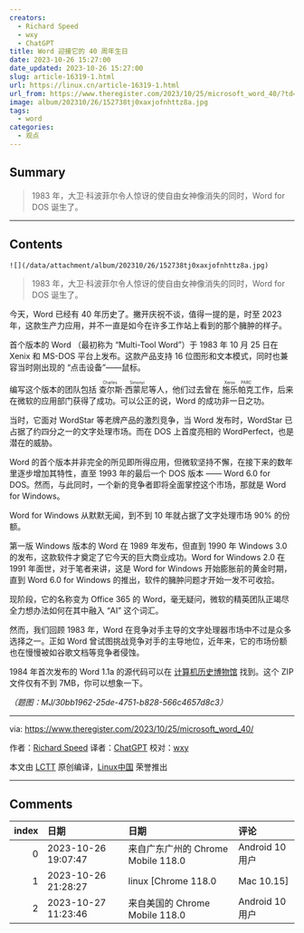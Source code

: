 ```yaml
---
creators:
  - Richard Speed
  - wxy
  - ChatGPT
title: Word 迎接它的 40 周年生日
date: 2023-10-26 15:27:00
date_updated: 2023-10-26 15:27:00
slug: article-16319-1.html
url: https://linux.cn/article-16319-1.html
url_from: https://www.theregister.com/2023/10/25/microsoft_word_40/?td=rt-3a
image: album/202310/26/152738tj0xaxjofnhttz8a.jpg
tags:
  - word
categories:
  - 观点
---
```


## Summary

> 1983 年，大卫·科波菲尔令人惊讶的使自由女神像消失的同时，Word for DOS 诞生了。

***

<!-- more -->

## Contents

`![](/data/attachment/album/202310/26/152738tj0xaxjofnhttz8a.jpg)`

> 
> 1983 年，大卫·科波菲尔令人惊讶的使自由女神像消失的同时，Word for DOS 诞生了。
> 
> 
> 

今天，Word 已经有 40 年历史了。撇开庆祝不谈，值得一提的是，时至 2023 年，这款生产力应用，并不一直是如今在许多工作站上看到的那个臃肿的样子。

首个版本的 Word （最初称为 “Multi-Tool Word”）于 1983 年 10 月 25 日在 Xenix 和 MS-DOS 平台上发布。这款产品支持 16 位图形和文本模式，同时也兼容当时刚出现的 “点击设备”——鼠标。

编写这个版本的团队包括 <ruby> 查尔斯·西蒙尼 <rt>  Charles Simonyi </rt></ruby> 等人，他们过去曾在 <ruby> 施乐帕克 <rt>  Xerox PARC </rt></ruby> 工作，后来在微软的应用部门获得了成功。可以公正的说，Word 的成功非一日之功。

当时，它面对 WordStar 等老牌产品的激烈竞争，当 Word 发布时，WordStar 已占据了约四分之一的文字处理市场。而在 DOS 上首度亮相的 WordPerfect，也是潜在的威胁。

Word 的首个版本并非完全的所见即所得应用，但微软坚持不懈，在接下来的数年里逐步增加其特性，直至 1993 年的最后一个 DOS 版本 —— Word 6.0 for DOS。然而，与此同时，一个新的竞争者即将全面掌控这个市场，那就是 Word for Windows。

Word for Windows 从默默无闻，到不到 10 年就占据了文字处理市场 90% 的份额。

第一版 Windows 版本的 Word 在 1989 年发布，但直到 1990 年 Windows 3.0 的发布，这款软件才奠定了它今天的巨大商业成功。Word for Windows 2.0 在 1991 年面世，对于笔者来讲，这是 Word for Windows 开始膨胀前的黄金时期，直到 Word 6.0 for Windows 的推出，软件的臃肿问题才开始一发不可收拾。

现阶段，它的名称变为 Office 365 的 Word，毫无疑问，微软的精英团队正竭尽全力想办法如何在其中融入 “AI” 这个词汇。

然而，我们回顾 1983 年，Word 在竞争对手主导的文字处理器市场中不过是众多选择之一。正如 Word 曾试图挑战竞争对手的主导地位，近年来，它的市场份额也在慢慢被如谷歌文档等竞争者侵蚀。

1984 年首次发布的 Word 1.1a 的源代码可以在 [计算机历史博物馆](https://computerhistory.org/blog/microsoft-word-for-windows-1-1a-source-code/) 找到。这个 ZIP 文件仅有不到 7MB，你可以想象一下。

*（题图：MJ/30bb1962-25de-4751-b828-566c4657d8c3）*

---

via: <https://www.theregister.com/2023/10/25/microsoft_word_40/> 

作者：[Richard Speed](https://www.theregister.com/Author/Richard-Speed "Read more by this author") 译者：[ChatGPT](https://linux.cn/lctt/ChatGPT) 校对：[wxy](https://github.com/wxy)

本文由 [LCTT](https://github.com/LCTT/TranslateProject) 原创编译，[Linux中国](https://linux.cn/article-16309-1.html) 荣誉推出

***

## Comments

|   index | 日期                | 日期                                               | 评论                                                                                                                                          |
|--------:|:--------------------|:---------------------------------------------------|:----------------------------------------------------------------------------------------------------------------------------------------------|
|       0 | 2023-10-26 19:07:47 | 来自广东广州的 Chrome Mobile 118.0|Android 10 用户 | Word不支持Linux，又不是FOSS软件（尽管早期版本发布了源代码，但不是真正的开源软件），只应该出现在“硬核观察”里，为什么要单独发一篇关于它的文章？ |
|       1 | 2023-10-26 21:28:27 | linux [Chrome 118.0|Mac 10.15]                     | 算是对计算机历史方面的一个记录吧。                                                                                                            |
|       2 | 2023-10-27 11:23:46 | 来自美国的 Chrome Mobile 118.0|Android 10 用户     | “1983 年，大卫·科波菲尔令人惊讶的使自由女神像消失”，这句话指的是魔术大师大卫·科波菲尔于1983年进行的一场著名魔术。                             |

